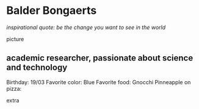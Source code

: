 # Balder Bongaerts

_inspirational quote: be the change you want to see in the world_

picture

## academic researcher, passionate about science and technology

Birthday: 19/03
Favorite color: Blue
Favorite food: Gnocchi
Pinneapple on pizza:

extra 


